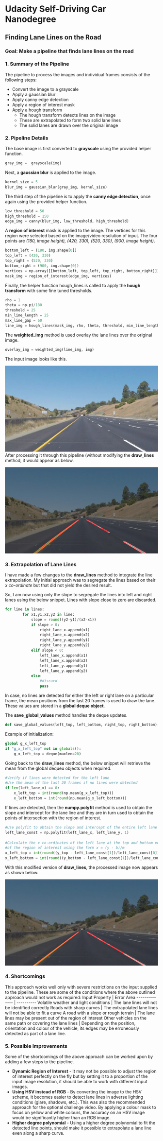 # **Udacity Self-Driving Car Nanodegree**
## **Finding Lane Lines on the Road**


### Goal: Make a pipeline that finds lane lines on the road
### 1. Summary of the Pipeline 
The pipeline to process the images and individual frames consists of the following steps:
- Convert the image to a grayscale
- Apply a gaussian blur
- Apply canny edge detection
- Apply a region of interest mask
- Apply a hough transform
    * The hough transform detects lines on the image
    * These are extrapolated to form two solid lane lines
    * The solid lanes are drawn over the original image

### 2. Pipeline Details
The base image is first converted to **grayscale** using the provided helper function.
```python
gray_img =  grayscale(img)
```

Next, a **gaussian blur** is applied to the image.
```python
kernel_size = 5
blur_img = gaussian_blur(gray_img, kernel_size)
```
The third step of the pipeline is to apply the **canny edge detection**, once again using the provided helper function.
```python
low_threshold = 50
high_threshold = 150
edge_img = canny(blur_img, low_threshold, high_threshold)
```
A **region of interest** mask is applied to the image. The vertices for this region were selected based on the image/video resolution of input. The four points are *(180, image height), (420, 330), (520, 330), (900, image height)*.
```python
bottom_left = (180, img.shape[0])
top_left = (420, 330)
top_right = (520, 330)
bottom_right = (900, img.shape[0])
vertices = np.array([[bottom_left, top_left, top_right, bottom_right]])
mask_img = region_of_interest(edge_img, vertices)
```
Finally, the helper function hough_lines is called to apply the **hough transform** with some fine tuned thresholds.
```python
rho = 1
theta = np.pi/180
threshold = 25
min_line_length = 25
max_line_gap = 60
line_img = hough_lines(mask_img, rho, theta, threshold, min_line_length, max_line_gap)
```
The **weighted_img** method is used overlay the lane lines over the original image.
```python
overlay_img = weighted_img(line_img, img)
```
The input image looks like this.


![Input Image](markdown_images/initial.jpg)
After processing it through this pipeline (without modifying the **draw_lines** method, it would appear as below.


![Lanes Detected](markdown_images/lanes_detected.jpg)

### 3. Extrapolation of Lane Lines
I have made a few changes to the **draw_lines** method to integrate the line extrapolation. My initial approach was to segregate the lines based on their *x co-ordinate* but that did not yield the desired result.

So, I am now using only the slope to segregate the lines into left and right lanes using the below snippet. Lines with slope close to zero are discarded.
```python
for line in lines:
        for x1,y1,x2,y2 in line:
            slope = round((y2-y1)/(x2-x1))
            if slope > 0:
                right_lane_x.append(x1)
                right_lane_x.append(x2)
                right_lane_y.append(y1)
                right_lane_y.append(y2)
            elif slope < 0:
                left_lane_x.append(x1)
                left_lane_x.append(x2)
                left_lane_y.append(y1)
                left_lane_y.append(y2)
            else:
                #discard
                pass
```

In case, no lines are detected for either the left or right lane on a particular frame, the mean positions from the last 20 frames is used to draw the lane. These values are stored in a **global deque object**.

The **save_global_values** method handles the deque updates.
```python
def save_global_values(left_top, left_bottom, right_top, right_bottom):
```
Example of initialization:
```python
global g_x_left_top
if "g_x_left_top" not in globals():
    g_x_left_top = deque(maxlen=20)
```
Going back to the **draw_lines** method, the below snippet will retrieve the mean from the global dequeu objects when required.
```python
#Verify if lines were detected for the left lane
#Use the mean of the last 20 frames if no lines were detected
if len(left_lane_x) == 0:
    x_left_top = int(round(np.mean(g_x_left_top)))
    x_left_bottom = int(round(np.mean(g_x_left_bottom)))
```
If lines are detected, then the **numpy.polyfit** method is used to obtain the slope and intercept for the lane line and they are in turn used to obtain the points of intersection with the region of interest.
```python
#Use polyfit to obtain the slope and intercept of the entire left lane line
left_lane_const = np.polyfit(left_lane_x, left_lane_y, 1)

#Calculate the x co-ordinates of the left lane at the top and bottom edges
#of the region of interest using the form x = (y - b)/m
x_left_top = int(round((y_top - left_lane_const[1])/left_lane_const[0]))
x_left_bottom = int(round((y_bottom - left_lane_const[1])/left_lane_const[0]))
```
With this modified version of **draw_lines**, the processed image now appears as shown below.


![Solid Lane Lines](markdown_images/solid_lanes.jpg)
### 4. Shortcomings
This approach works well only with severe restrictions on the input supplied to the pipeline.
These are some of the conditions where the above outlined approach would not work as required:
Input Property | Error Area
-------------- | ----------
Volatile weather and light conditions | The lane lines will not be identified correctly
Roads with sharp curves | The extrapolated lane lines will not be able to fit a curve
A road with a slope or rough terrain | The lane lines may be present out of the region of interest
Other vehicles on the same path or covering the lane lines | Depending on the position, orientation and colour of the vehicle, its edges may be erroneously detected as part of a lane line.
### 5. Possible Improvements
Some of the shortcomings of the above approach can be worked upon by adding a few steps to the pipeline.
* **Dynamic Region of Interest** - It may not be possible to adjust the region of interest perfectly on the fly but by setting it to a proportion of the input image resolution, it should be able to work with different input images.
* **Using HSV instead of RGB** - By converting the image to the HSV scheme, it becomes easier to detect lane lines in adverse lighting conditions (glare, shadows, etc.). This was also the recommended approach for the optional challenge video. By applying a colour mask to focus on yellow and white colours, the accuracy on an HSV image would be significantly higher than an RGB image.
* **Higher degree polynomial** - Using a higher degree polynomial to fit the detected line points, should make it possible to extrapolate a lane line even along a sharp curve.